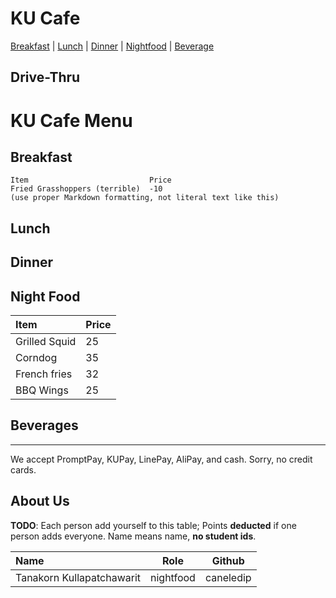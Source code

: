 # KU Cafe

[Breakfast](#breakfast) | [Lunch](#lunch) | [Dinner](#dinner) | [Nightfood](#night-food) | [Beverage](#beverages)


## Drive-Thru

# KU Cafe Menu


## Breakfast

    Item                           Price
    Fried Grasshoppers (terrible)  -10
    (use proper Markdown formatting, not literal text like this)

## Lunch 


## Dinner


## Night Food

| Item                 | Price |
|:-------------------------|----------|
| Grilled Squid               | 25    |
| Corndog              | 35       |
| French fries              | 32       |
| BBQ Wings              | 25       |
## Beverages



---

We accept PromptPay, KUPay, LinePay, AliPay, and cash. Sorry, no credit cards.

## About Us

**TODO**: Each person add yourself to this table; Points **deducted** if one person adds everyone. Name means name, **no student ids**.

| Name      | Role      | Github          |
|:----------|-----------|-----------------|
| Tanakorn Kullapatchawarit | nightfood | caneledip |

